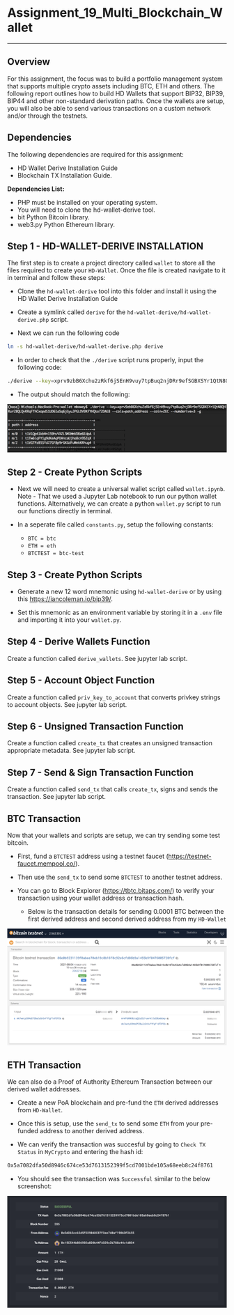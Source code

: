 # Assignment_19_Multi_Blockchain_Wallet


---

## Overview 
For this assignment, the focus was to build a portfolio management system that supports multiple crypto assets including BTC, ETH and others.  The following report outlines how to build HD Wallets that support BIP32, BIP39, BIP44 and other non-standard derivation paths. Once the wallets are setup, you will also be able to send various transactions on a custom network and/or through the testnets. 

## Dependencies

The following dependencies are required for this assignment:

 * HD Wallet Derive Installation Guide
 * Blockchain TX Installation Guide.


**Dependencies List:**

* PHP must be installed on your operating system.
* You will need to clone the hd-wallet-derive tool.
* bit Python Bitcoin library.
* web3.py Python Ethereum library.


## Step 1 - HD-WALLET-DERIVE INSTALLATION
The first step is to create a project directory called `wallet` to store all the files required to create your `HD-Wallet`. Once the file is created navigate to it in terminal and follow these steps:

* Clone the `hd-wallet-derive` tool into this folder and install it using the HD Wallet Derive Installation Guide
 
* Create a symlink called `derive` for the `hd-wallet-derive/hd-wallet-derive.php` script. 

* Next we can run the following code

```bash
ln -s hd-wallet-derive/hd-wallet-derive.php derive
```

* In order to check that the `./derive` script runs properly, input the following code:

```bash
./derive --key=xprv9zbB6Xchu2zRkf6jSEnH9vuy7tpBuq2njDRr9efSGBXSYr1QtN8QHRur28QLQvKRqFThCxopdS1UD61a5q6jGyuJPGLDV9XfYHQto72DAE8 --cols=path,address --coin=ZEC --numderive=3 -g
```
* The output should match the following:

![HD Address](Screenshots/address.png)


## Step 2 - Create Python Scripts

* Next we will need to create a universal wallet script called `wallet.ipynb`. Note - That we used a Jupyter Lab notebook to run our python wallet functions. Alternatively, we can create a python `wallet.py` script to run our functions directly in terminal.    

* In a seperate file called `constants.py`, setup the following constants:

    * `BTC = btc`
    * `ETH = eth`
    * `BTCTEST = btc-test`

## Step 3 - Create Python Scripts

* Generate a new 12 word mnemonic using `hd-wallet-derive` or by using this https://iancoleman.io/bip39/.


* Set this mnemonic as an environment variable by storing it in a `.env` file and importing it into your `wallet.py`.

## Step 4 - Derive Wallets Function
Create a function called `derive_wallets`. See jupyter lab script.


## Step 5 - Account Object Function
Create a function called `priv_key_to_account` that converts privkey strings to account objects. See jupyter lab script.

## Step 6 - Unsigned Transaction Function
Create a function called `create_tx` that creates an unsigned transaction appropriate metadata. See jupyter lab script.

## Step 7 - Send & Sign Transaction Function
Create a function called `send_tx` that calls `create_tx`, signs and sends the transaction. See jupyter lab script.


## BTC Transaction
Now that your wallets and scripts are setup, we can try sending some test bitcoin. 

* First, fund a `BTCTEST` address using a testnet faucet (https://testnet-faucet.mempool.co/). 

* Then use the `send_tx` to send some `BTCTEST` to another testnet address.

* You can go to Block Explorer (https://tbtc.bitaps.com/) to verify your transaction using your wallet address or transaction hash.

    * Below is the transaction details for sending 0.0001 BTC between the first derived address and second derived address from my `HD-Wallet`

![BTC Transactions](Screenshots/BTC_tx.png)    

## ETH Transaction
We can also do a Proof of Authority Ethereum Transaction between our derived wallet addresses. 

* Create a new PoA blockchain and pre-fund the `ETH` derived addresses from `HD-Wallet`. 

* Once this is setup, use the `send_tx` to send some `ETH` from your pre-funded address to another derived address.


* We can verify the transaction was succesful by going to  `Check TX Status` in `MyCrypto` and entering the hash id:

```bash
0x5a7082dfa50d8946c674ce53d7613152399f5cd7001bde105a68eeb8c24f8761
```

* You should see the transaction was `Successful` similar to the below screenshot:


![ETH Transaction](Screenshots/ETH_tx.png)
